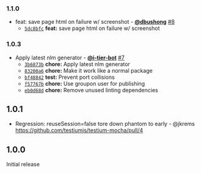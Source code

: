 ### 1.1.0

* feat: save page html on failure w/ screenshot - **[@dbushong](https://github.com/dbushong)** [#8](https://github.com/testiumjs/testium-mocha/pull/8)
  - [`5dc8bfc`](https://github.com/testiumjs/testium-mocha/commit/5dc8bfc8ca2ed578b649216cceb9277b6d32ed0a) **feat:** save page html on failure w/ screenshot


### 1.0.3

* Apply latest nlm generator - **[@i-tier-bot](https://github.com/i-tier-bot)** [#7](https://github.com/testiumjs/testium-mocha/pull/7)
  - [`3b6873b`](https://github.com/testiumjs/testium-mocha/commit/3b6873bab0051afce37ae7ef0ba92111c642f516) **chore:** Apply latest nlm generator
  - [`83200a6`](https://github.com/testiumjs/testium-mocha/commit/83200a6ff003b9e83cf6dc00fadd815e355a10e2) **chore:** Make it work like a normal package
  - [`bf48842`](https://github.com/testiumjs/testium-mocha/commit/bf48842da3e6eca918d5e40f636bfecd3a94aa63) **test:** Prevent port collisions
  - [`f57767b`](https://github.com/testiumjs/testium-mocha/commit/f57767baba7f8e6a126757a6836f478f7632afac) **chore:** Use groupon user for publishing
  - [`eb0d68d`](https://github.com/testiumjs/testium-mocha/commit/eb0d68d495eeab3804ba3489272038f8b7a06acd) **chore:** Remove unused linting dependencies


1.0.1
-----
* Regression: reuseSession=false tore down phantom to early - @jkrems
  https://github.com/testiumjs/testium-mocha/pull/4

1.0.0
-----
Initial release
